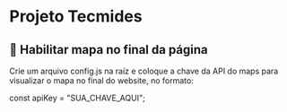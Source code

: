# Projeto Tecmides

## :memo: Habilitar mapa no final da página

Crie um arquivo config.js na raíz e coloque a chave da API do maps para visualizar o mapa no final do website, no formato:

const apiKey = "SUA_CHAVE_AQUI";